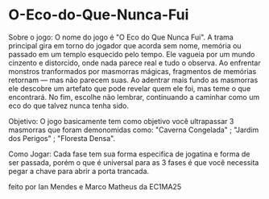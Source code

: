 # O-Eco-do-Que-Nunca-Fui

Sobre o jogo: O nome do jogo é "O Eco do Que Nunca Fui". A trama principal gira em torno do jogador que acorda sem nome, memória ou passado em um templo esquecido pelo tempo. Ele vagueia por um mundo cinzento e distorcido, onde nada parece real e tudo o observa. Ao enfrentar monstros tranformados por masmorras mágicas, fragmentos de memórias retornam — mas não parecem suas. Ao adentrar mais fundo as masmorras ele descobre um artefato que pode revelar quem ele foi, mas teme o que encontrará. No fim, escolhe não lembrar, continuando a caminhar como um eco do que talvez nunca tenha sido.

Objetivo: O jogo basicamente tem como objetivo você ultrapassar 3 masmorras que foram demonomidas como: "Caverna Congelada" ; "Jardim dos Perigos" ; "Floresta Densa".

Como Jogar: Cada fase tem sua forma especifica de jogatina e forma de ser passada, porém o que é universal para as 3 fases é que você necessita pegar a chave para abrir a porta trancada.

feito por Ian Mendes e Marco Matheus da EC1MA25
